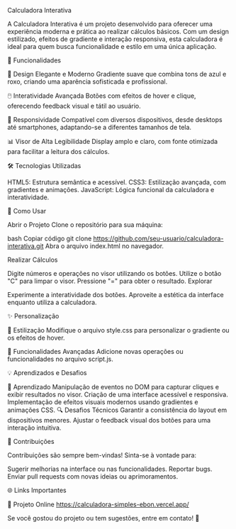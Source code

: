 Calculadora Interativa


A Calculadora Interativa é um projeto desenvolvido para oferecer uma experiência moderna e prática ao realizar cálculos básicos. Com um design estilizado, efeitos de gradiente e interação responsiva, esta calculadora é ideal para quem busca funcionalidade e estilo em uma única aplicação.

🚀 Funcionalidades


🎨 Design Elegante e Moderno
Gradiente suave que combina tons de azul e roxo, criando uma aparência sofisticada e profissional.

🖱️ Interatividade Avançada
Botões com efeitos de hover e clique, oferecendo feedback visual e tátil ao usuário.

📱 Responsividade
Compatível com diversos dispositivos, desde desktops até smartphones, adaptando-se a diferentes tamanhos de tela.

📊 Visor de Alta Legibilidade
Display amplo e claro, com fonte otimizada para facilitar a leitura dos cálculos.


🛠️ Tecnologias Utilizadas

HTML5: Estrutura semântica e acessível.
CSS3: Estilização avançada, com gradientes e animações.
JavaScript: Lógica funcional da calculadora e interatividade.


🎯 Como Usar


Abrir o Projeto
Clone o repositório para sua máquina:

bash
Copiar código
git clone https://github.com/seu-usuario/calculadora-interativa.git
Abra o arquivo index.html no navegador.

Realizar Cálculos

Digite números e operações no visor utilizando os botões.
Utilize o botão "C" para limpar o visor.
Pressione "=" para obter o resultado.
Explorar

Experimente a interatividade dos botões.
Aproveite a estética da interface enquanto utiliza a calculadora.


✨ Personalização


🎨 Estilização
Modifique o arquivo style.css para personalizar o gradiente ou os efeitos de hover.

🔢 Funcionalidades Avançadas
Adicione novas operações ou funcionalidades no arquivo script.js.


💡 Aprendizados e Desafios


📘 Aprendizado
Manipulação de eventos no DOM para capturar cliques e exibir resultados no visor.
Criação de uma interface acessível e responsiva.
Implementação de efeitos visuais modernos usando gradientes e animações CSS.
🔍 Desafios Técnicos
Garantir a consistência do layout em dispositivos menores.
Ajustar o feedback visual dos botões para uma interação intuitiva.


🤝 Contribuições


Contribuições são sempre bem-vindas!
Sinta-se à vontade para:

Sugerir melhorias na interface ou nas funcionalidades.
Reportar bugs.
Enviar pull requests com novas ideias ou aprimoramentos.


🌐 Links Importantes


🔗 Projeto Online
https://calculadora-simples-ebon.vercel.app/

Se você gostou do projeto ou tem sugestões, entre em contato! 🚀

